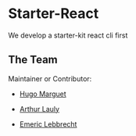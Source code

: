# Starter-React

We develop a starter-kit react cli first

## The Team

Maintainer or Contributor:

- [Hugo Marguet](https://github.com/HugoMarguet)

- [Arthur Lauly](https://github.com/a5-4y)

- [Emeric Lebbrecht](https://github.com/ephaesto)

